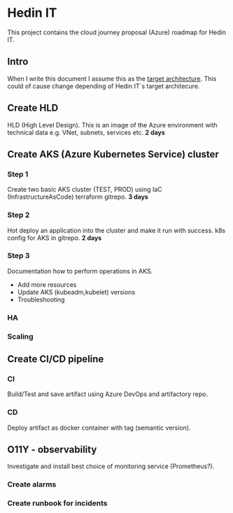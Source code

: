 # Hedin IT
This project contains the cloud journey proposal (Azure) roadmap for Hedin IT.

## Intro
When I write this document I assume this as the [target architecture](https://github.com/magnus513/ewfhometest). This could of cause change depending of Hedin IT´s target architecure.

## Create HLD
HLD (High Level Design). This is an image of the Azure environment with technical data e.g. VNet, subnets, services etc. **2 days**

## Create AKS (Azure Kubernetes Service) cluster
### Step 1
Create two basic AKS cluster (TEST, PROD) using IaC (InfrastructureAsCode) terraform gitrepo. **3 days** 
### Step 2
Hot deploy an application into the cluster and make it run with success. k8s config for AKS in gitrepo. **2 days**
### Step 3
Documentation how to perform operations in AKS.
* Add more resources
* Update AKS (kubeadm,kubelet) versions
* Troubleshooting
### HA
### Scaling

## Create CI/CD pipeline
### CI
Build/Test and save artifact using Azure DevOps and artifactory repo.
### CD
Deploy artifact as docker container with tag (semantic version).

## O11Y - observability
Investigate and install best choice of monitoring service (Prometheus?).
### Create alarms
### Create runbook for incidents